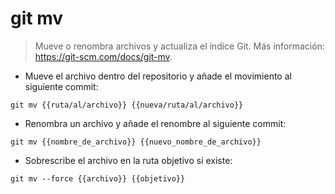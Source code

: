 # git mv

> Mueve o renombra archivos y actualiza el índice Git.
> Más información: <https://git-scm.com/docs/git-mv>.

- Mueve el archivo dentro del repositorio y añade el movimiento al siguiente commit:

`git mv {{ruta/al/archivo}} {{nueva/ruta/al/archivo}}`

- Renombra un archivo y añade el renombre al siguiente commit:

`git mv {{nombre_de_archivo}} {{nuevo_nombre_de_archivo}}`

- Sobrescribe el archivo en la ruta objetivo si existe:

`git mv --force {{archivo}} {{objetivo}}`

